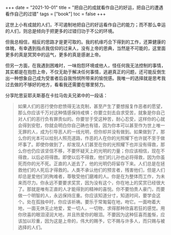 +++ 
date = "2021-10-01"
title = "把自己的成就看作自己的好运，把自己的遭遇看作自己的过错"
tags = ["book"]
toc = false
+++

这世上小有成就的人们，不可遏制地把自己的好运看作自己的能力；而不那么幸运的人们，则总是倾向于把更多的过错归功于不公的环境。

但我总相信，相反的思路才是更可取的。我的机缘巧合下得到的工作，还算健康的体魄，有幸遇到指点我信仰的过来人，没有上帝的恩典，当然是不可能的，这里面更多的真是冥冥中的运气，更多的真是感谢上帝。

但另一方面，在我遇到困难时，一味抱怨环境或他人，怪任何我无法控制的事情，其实都是在抱怨上帝，不仅无助于解决任何事情，逃避真正的问题，还可能反倒生出一种想象自己成为受害者后自我怜悯所带来的愉悦感。我唯一的选择就是思考我过去做的不够好的地方，看看我还需要在哪里努力。

分享陀思妥耶夫斯基在卡拉马佐夫兄弟中的一段话：

> 如果人们的恶行使你悲愤得无法克制，甚至产生了要想报复作恶者的愿望，那么你应该千万对这种情感保持戒惧；你要立刻去自求受苦，就象是你自己对人们的恶行负有罪责似的。你要甘于受这种苦，耐心忍受，这样你的心就会得到安慰，你就会明白你自己确也有错，因为你本可以甚至作为世上唯一无罪的人，成为引导恶人的一线光明，但你却并没有做到。如果做到了，那么你的光本可以给别人照亮道路，作恶的人在你的光照耀下也许就不至于做坏事了。即使你做到了，却发现人们甚至在你的光照耀下也并没有得救，那么你也仍应该坚信不移，不要怀疑天上的光明的力量；你应该相信，现在不得救，以后必将得救。即使以后不得救，他们的儿孙也必将得救，因为你虽死而你的光不死。正直的人逝去了，他的光明仍将留存下来。人们总是在拯救他们的人死后才得救的。人类不承认他们的预言者，残害他们，但是人们却总是爱他们的殉难者，尊敬受他们磨难的人。你是在为整体而工作，为未来而尽力。你永远不要要求奖赏，因为没有这个，你在地上的奖赏已经很大了。那就是唯有正直的人才能得到的精神的喜悦。你不要怕贵人豪门，而要做一个明智的人，永远保持庄重。你应该知道分寸，知道时间，要学会这个。处在孤独中时，你应该祈祷。要乐于常匍匐在地，吻它。一面吻着大地，一面无休无止地爱，爱一切人，一切物，求得那种欣喜若狂的感觉。用你欣喜的眼泪浸润大地，并且热爱你的眼泪。不要因为这种狂喜而羞惭，应该加以珍重，因为这是上帝的，伟大的赐予，它不赐与许多人，而只赐与被选择的人们。
